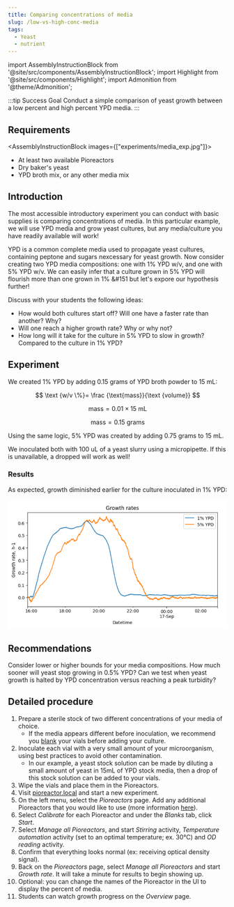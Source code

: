 ```yaml
---
title: Comparing concentrations of media
slug: /low-vs-high-conc-media
tags: 
  - Yeast
  - nutrient
---
```


import AssemblyInstructionBlock from '@site/src/components/AssemblyInstructionBlock';
import Highlight from '@site/src/components/Highlight';
import Admonition from '@theme/Admonition';

:::tip Success Goal 
Conduct a simple comparison of yeast growth between a low percent and high percent YPD media.
:::

## Requirements

<AssemblyInstructionBlock images={["experiments/media_exp.jpg"]}>

*   At least two available Pioreactors
*   Dry baker's yeast
*   YPD broth mix, or any other media mix

</AssemblyInstructionBlock>

## Introduction

The most accessible introductory experiment you can conduct with basic supplies is comparing concentrations of media. In this particular example, we will use YPD media and grow yeast cultures, but any media/culture you have readily available will work! 

YPD is a common complete media used to propagate yeast cultures, containing peptone and sugars nexcessary for yeast growth. Now consider creating two YPD media compositions: one with 1% YPD w/v, and one with 5% YPD w/v. We can easily infer that a culture grown in 5% YPD will flourish more than one grown in 1% &#151 but let's expore our hypothesis further! 

Discuss with your students the following ideas: 
*	How would both cultures start off? Will one have a faster rate than another? Why?
*	Will one reach a higher growth rate? Why or why not? 
*	How long will it take for the culture in 5% YPD to slow in growth? Compared to the culture in 1% YPD? 

## Experiment

We created 1% YPD by adding 0.15 grams of YPD broth powder to 15 mL:

$$
\text {w/v \%}= \frac {\text{mass}}{\text {volume}} 
$$

$$
\text {mass} = {0.01} \times {15 \:\text {mL}} 
$$

$$
\text {mass} = 0.15 \:\text {grams} 
$$

Using the same logic, 5% YPD was created by adding 0.75 grams to 15 mL.

We inoculated both with 100 uL of a yeast slurry using a micropipette. If this is unavailable, a dropped will work as well!  

### Results 

As expected, growth diminished earlier for the culture inoculated in 1% YPD: 

![](/img/experiments/ypd-conc-exp.png)


## Recommendations 

Consider lower or higher bounds for your media compositions. How much sooner will yeast stop growing in 0.5% YPD? Can we test when yeast growth is halted by YPD concentration versus reaching a peak turbidity? 

## Detailed procedure

1. Prepare a sterile stock of two different concentrations of your media of choice.
	* If the media appears different before inoculation, we recommend you [blank](/user-guide/set-up-an-experiment#blanking) your vials before adding your culture. 
2. Inoculate each vial with a very small amount of your microorganism, using best practices to avoid other contamination.
	* In our example, a yeast stock solution can be made by diluting a small amount of yeast in 15mL of YPD stock media, then a drop of this stock solution can be added to your vials.
3. Wipe the vials and place them in the Pioreactors. 
4. Visit [pioreactor.local](http://pioreactor.local) and start a new experiment.
5. On the left menu, select the _Pioreactors_ page. Add any additional Pioreactors that you would like to use (more information [here](/user-guide/create-cluster)).
6. Select _Calibrate_ for each Pioreactor and under the _Blanks_ tab, click _Start_.
7. Select _Manage all Pioreactors_, and start _Stirring_ activity, _Temperature automation_ activity (set to an optimal temperature; ex. 30°C) and _OD reading_ activity.
8. Confirm that everything looks normal (ex: receiving optical density signal).
9.	Back on the _Pioreactors_ page, select _Manage all Pioreactors_ and start _Growth rate_. It will take a minute for results to begin showing up. 
10. Optional: you can change the names of the Pioreactor in the UI to display the percent of media. 
11. Students can watch growth progress on the _Overview_ page.

